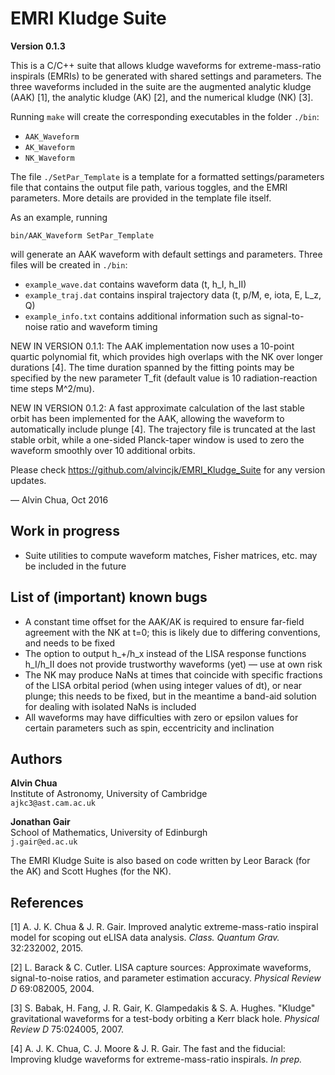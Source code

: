 # EMRI Kludge Suite

**Version 0.1.3**

This is a C/C++ suite that allows kludge waveforms for extreme-mass-ratio inspirals (EMRIs) to be generated with shared settings and parameters. The three waveforms included in the suite are the augmented analytic kludge (AAK) [1], the analytic kludge (AK) [2], and the numerical kludge (NK) [3].

Running `make` will create the corresponding executables in the folder `./bin`:

- `AAK_Waveform`
- `AK_Waveform`
- `NK_Waveform`

The file `./SetPar_Template` is a template for a formatted settings/parameters file that contains the output file path, various toggles, and the EMRI parameters. More details are provided in the template file itself.

As an example, running

`bin/AAK_Waveform SetPar_Template`

will generate an AAK waveform with default settings and parameters. Three files will be created in `./bin`:

- `example_wave.dat` contains waveform data (t, h_I, h_II)
- `example_traj.dat` contains inspiral trajectory data (t, p/M, e, iota, E, L_z, Q)
- `example_info.txt` contains additional information such as signal-to-noise ratio and waveform timing

NEW IN VERSION 0.1.1: The AAK implementation now uses a 10-point quartic polynomial fit, which provides high overlaps with the NK over longer durations [4]. The time duration spanned by the fitting points may be specified by the new parameter T_fit (default value is 10 radiation-reaction time steps M^2/mu).

NEW IN VERSION 0.1.2: A fast approximate calculation of the last stable orbit has been implemented for the AAK, allowing the waveform to automatically include plunge [4]. The trajectory file is truncated at the last stable orbit, while a one-sided Planck-taper window is used to zero the waveform smoothly over 10 additional orbits.

Please check https://github.com/alvincjk/EMRI_Kludge_Suite for any version updates.

&mdash; Alvin Chua, Oct 2016

## Work in progress

- Suite utilities to compute waveform matches, Fisher matrices, etc. may be included in the future

## List of (important) known bugs

- A constant time offset for the AAK/AK is required to ensure far-field agreement with the NK at t=0; this is likely due to differing conventions, and needs to be fixed
- The option to output h_+/h_x instead of the LISA response functions h_I/h_II does not provide trustworthy waveforms (yet) &mdash; use at own risk
- The NK may produce NaNs at times that coincide with specific fractions of the LISA orbital period (when using integer values of dt), or near plunge; this needs to be fixed, but in the meantime a band-aid solution for dealing with isolated NaNs is included
- All waveforms may have difficulties with zero or epsilon values for certain parameters such as spin, eccentricity and inclination

## Authors

**Alvin Chua**  
Institute of Astronomy, University of Cambridge  
`ajkc3@ast.cam.ac.uk`

**Jonathan Gair**  
School of Mathematics, University of Edinburgh  
`j.gair@ed.ac.uk`

The EMRI Kludge Suite is also based on code written by Leor Barack (for the AK) and Scott Hughes (for the NK).

## References

[1] A. J. K. Chua & J. R. Gair. Improved analytic extreme-mass-ratio inspiral model for scoping out eLISA data analysis. *Class. Quantum Grav.* 32:232002, 2015.

[2] L. Barack & C. Cutler. LISA capture sources: Approximate waveforms, signal-to-noise ratios, and parameter estimation accuracy. *Physical Review D* 69:082005, 2004.

[3] S. Babak, H. Fang, J. R. Gair, K. Glampedakis & S. A. Hughes. "Kludge" gravitational waveforms for a test-body orbiting a Kerr black hole. *Physical Review D* 75:024005, 2007.

[4] A. J. K. Chua, C. J. Moore & J. R. Gair. The fast and the fiducial: Improving kludge waveforms for extreme-mass-ratio inspirals. *In prep.*
